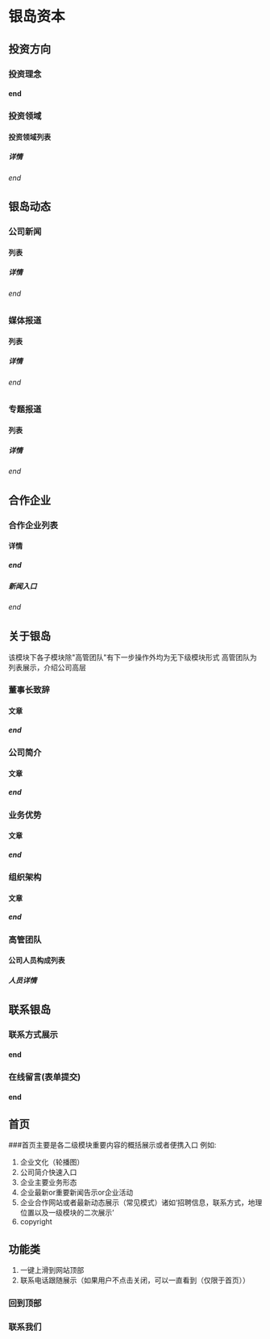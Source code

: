 # 银岛资本

## 投资方向

### 投资理念

#### end

### 投资领域

#### 投资领域列表

##### 详情

###### end

## 银岛动态

### 公司新闻

#### 列表

##### 详情

###### end

### 媒体报道

#### 列表

##### 详情

###### end

### 专题报道

#### 列表

##### 详情

###### end

## 合作企业

### 合作企业列表

#### 详情

##### end

##### 新闻入口

###### end

## 关于银岛

该模块下各子模块除"高管团队"有下一步操作外均为无下级模块形式
高管团队为列表展示，介绍公司高层

### 董事长致辞

#### 文章

##### end

### 公司简介

#### 文章

##### end

### 业务优势

#### 文章

##### end

### 组织架构

#### 文章

##### end

### 高管团队

#### 公司人员构成列表

##### 人员详情

###### 

## 联系银岛

### 联系方式展示

#### end

### 在线留言(表单提交)

#### end

## 首页

<!--Note-->
###首页主要是各二级模块重要内容的概括展示或者便携入口
例如:
1. 企业文化（轮播图）
2. 公司简介快速入口
3. 企业主要业务形态
4. 企业最新or重要新闻告示or企业活动
5. 企业合作网站或者最新动态展示（常见模式）诸如‘招聘信息，联系方式，地理位置以及一级模块的二次展示’
6. copyright
<!--/Note-->

## 功能类

1. 一键上滑到网站顶部
2. 联系电话跟随展示（如果用户不点击关闭，可以一直看到（仅限于首页））

### 回到顶部

### 联系我们
